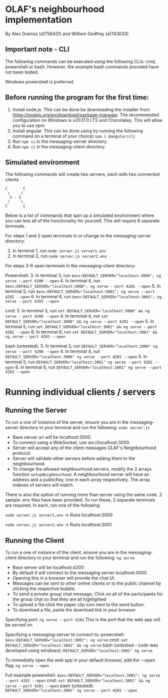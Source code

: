 # OLAF's neighbourhood implementation 
By Alex Gramss (a1756431) and William Godfrey (a1743033) 

## Important note - CLI
The following commands can be executed using the following CLIs: cmd, powershell or bash.
However, the example bash commands provided have not been tested. 

Windows powershell is preferred.

## Before running the program for the first time:

1. Install node.js. This can be done be downloading the installer from https://nodejs.org/en/download/package-manager. The recommended configuration on Windows is v20.17.0 LTS and Chocolatey. This will allow you to use npm
2. Install angular. This can be done using by running the following command (in a terminal of your choice) ```npm i @angular/cli```
3. Run ```npm ci``` in the messaging-server directory. 
4. Run ```npm ci``` in the messaging-client directory.

## Simulated environment

The following commands will create two servers, each with two connected clients
```
C       C
 \     /
  S - S
 /     \
C       C
```

Below is a list of commands that spin up a simulated environment where you can test all of the functionality for yourself. This will require 6 separate terminals.

For steps 1 and 2 open terminals in or change to the messaging-server directory:

1. In terminal 1, run ```node server.js server1.env```
2. In terminal 2, run ```node server.js server2.env```

For steps 3-6 open terminals in the messaging-client directory: 

Powershell:
3. In terminal 3, run ```$env:DEFAULT_SERVER="localhost:3000"; ng serve --port 4200 --open```
4. In terminal 4, run ```$env:DEFAULT_SERVER="localhost:3000"; ng serve --port 4201 --open```
5. In terminal 5, run ```$env:DEFAULT_SERVER="localhost:3001"; ng serve --port 4202 --open```
6. In terminal 6, run ```$env:DEFAULT_SERVER="localhost:3001"; ng serve --port 4203 --open```

cmd:
3. In terminal 3, run ```set DEFAULT_SERVER="localhost:3000" && ng serve --port 4200 --open```
4. In terminal 4, run ```set DEFAULT_SERVER="localhost:3000" && ng serve --port 4201 --open```
5. In terminal 5, run ```set DEFAULT_SERVER="localhost:3001" && ng serve --port 4202 --open```
6. In terminal 6, run ```set DEFAULT_SERVER="localhost:3001" && ng serve --port 4203 --open```

bash (untested):
3. In terminal 3, run ```DEFAULT_SERVER="localhost:3000" ng serve --port 4200 --open```
4. In terminal 4, run ```DEFAULT_SERVER="localhost:3000" ng serve --port 4201 --open```
5. In terminal 5, run ```DEFAULT_SERVER="localhost:3001" ng serve --port 4202 --open```
6. In terminal 6, run ```DEFAULT_SERVER="localhost:3001" ng serve --port 4203 --open```



# Running individual clients / servers

## Running the Server

To run a one of instance of the server, ensure you are in the messaging-server directory in your terminal and run the following:
```node server.js```
- Base server url will be localhost:3000.
- To connect using a WebSocket, use  ws://localhost:3000. 
- Server will accept any of the client messages OLAF's Neighbourhood protocol.
- Server will validate other servers before adding them to the neighbourhood.
- To change the allowed neighbourhood servers, modify the 2 arrays function ```setupNeighbourhood```. A neighbourhood server will have an address and a publicKey, one in each array respectively. The array indexes of servers will match.  

There is also the option of running more than server using the same code. 2 sample .env files have been provided.
To run these, 2 separate terminals are required. In each, run one of the following:

```node server.js server1.env``` -> Runs localhost:3000

```node server.js server2.env``` -> Runs localhost:3001

## Running the Client

To run a one of instance of the client, ensure you are in the messaging-client directory in your terminal and run the following:
```ng serve```
- Base server will be localhost:4200
- By default it will connect to the messaging server localhost:3000.
- Opening this in a browser will provide the chat UI.
- Messages can be sent to other online clients or to the public channel by clicking the respective bubble.
- To send a private group chat message, Click on all of the participants for the group chat so that they are all highlighted 
- To upload a file click the paper clip icon next to the send button.
- To download a file, paste the download link in your browser.

Specifying port: ```ng serve --port 4201```
This is the port that the web app will be served on.
    
Specifying a messaging-server to connect to:
powershell: ```$env:DEFAULT_SERVER="localhost:3001"; ng serve```
cmd: ```set DEFAULT_SERVER="localhost:3001" && ng serve```
bash (untested - code was developed using windows): ```DEFAULT_SERVER="localhost:3001" ng serve```

To immediatly open the web app in your default browser, add the --open flag: ```ng serve --open```

Full example
powershell: ```$env:DEFAULT_SERVER="localhost:3001"; ng serve --port 4201 --open```
cmd: ```set DEFAULT_SERVER="localhost:3001" && ng serve --port 4201 --open```
bash (untested): ```DEFAULT_SERVER="localhost:3001" ng serve --port 4201 --open```


